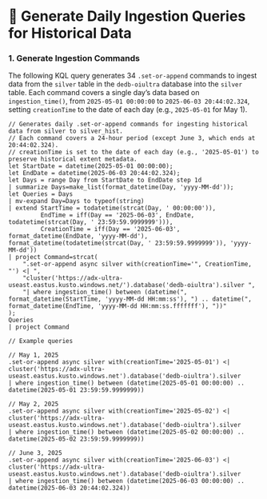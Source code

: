# 🤿 Generate Daily Ingestion Queries for Historical Data

### 1. Generate Ingestion Commands
The following KQL query generates 34 `.set-or-append` commands to ingest data from the `silver` table in the `dedb-oiultra` database into the `silver` table. Each command covers a single day’s data based on `ingestion_time()`, from `2025-05-01 00:00:00` to `2025-06-03 20:44:02.324`, setting `creationTime` to the date of each day (e.g., `2025-05-01` for May 1).

```kql
// Generates daily .set-or-append commands for ingesting historical data from silver to silver_hist.
// Each command covers a 24-hour period (except June 3, which ends at 20:44:02.324).
// creationTime is set to the date of each day (e.g., '2025-05-01') to preserve historical extent metadata.
let StartDate = datetime(2025-05-01 00:00:00);
let EndDate = datetime(2025-06-03 20:44:02.324);
let Days = range Day from StartDate to EndDate step 1d
| summarize Days=make_list(format_datetime(Day, 'yyyy-MM-dd'));
let Queries = Days
| mv-expand Day=Days to typeof(string)
| extend StartTime = todatetime(strcat(Day, ' 00:00:00')),
         EndTime = iff(Day == '2025-06-03', EndDate, todatetime(strcat(Day, ' 23:59:59.9999999'))),
         CreationTime = iff(Day == '2025-06-03', format_datetime(EndDate, 'yyyy-MM-dd'), format_datetime(todatetime(strcat(Day, ' 23:59:59.9999999')), 'yyyy-MM-dd'))
| project Command=strcat(
    ".set-or-append async silver with(creationTime='", CreationTime, "') <| ",
    "cluster('https://adx-ultra-useast.eastus.kusto.windows.net/').database('dedb-oiultra').silver ",
    "| where ingestion_time() between (datetime(", format_datetime(StartTime, 'yyyy-MM-dd HH:mm:ss'), ") .. datetime(", format_datetime(EndTime, 'yyyy-MM-dd HH:mm:ss.fffffff'), "))"
);
Queries
| project Command

// Example queries

// May 1, 2025
.set-or-append async silver with(creationTime='2025-05-01') <| 
cluster('https://adx-ultra-useast.eastus.kusto.windows.net').database('dedb-oiultra').silver 
| where ingestion_time() between (datetime(2025-05-01 00:00:00) .. datetime(2025-05-01 23:59:59.9999999))

// May 2, 2025
.set-or-append async silver with(creationTime='2025-05-02') <| 
cluster('https://adx-ultra-useast.eastus.kusto.windows.net').database('dedb-oiultra').silver 
| where ingestion_time() between (datetime(2025-05-02 00:00:00) .. datetime(2025-05-02 23:59:59.9999999))

// June 3, 2025
.set-or-append async silver with(creationTime='2025-06-03') <| 
cluster('https://adx-ultra-useast.eastus.kusto.windows.net').database('dedb-oiultra').silver 
| where ingestion_time() between (datetime(2025-06-03 00:00:00) .. datetime(2025-06-03 20:44:02.324))
